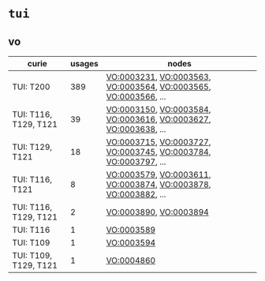 # `tui`

## vo

| curie                  |   usages | nodes                                                                                                                                                                                                                                                                                            |
|------------------------|----------|--------------------------------------------------------------------------------------------------------------------------------------------------------------------------------------------------------------------------------------------------------------------------------------------------|
| TUI: T200              |      389 | [VO:0003231](http://purl.obolibrary.org/obo/VO_0003231), [VO:0003563](http://purl.obolibrary.org/obo/VO_0003563), [VO:0003564](http://purl.obolibrary.org/obo/VO_0003564), [VO:0003565](http://purl.obolibrary.org/obo/VO_0003565), [VO:0003566](http://purl.obolibrary.org/obo/VO_0003566), ... |
| TUI: T116, T129, T121  |       39 | [VO:0003150](http://purl.obolibrary.org/obo/VO_0003150), [VO:0003584](http://purl.obolibrary.org/obo/VO_0003584), [VO:0003616](http://purl.obolibrary.org/obo/VO_0003616), [VO:0003627](http://purl.obolibrary.org/obo/VO_0003627), [VO:0003638](http://purl.obolibrary.org/obo/VO_0003638), ... |
| TUI: T129, T121        |       18 | [VO:0003715](http://purl.obolibrary.org/obo/VO_0003715), [VO:0003727](http://purl.obolibrary.org/obo/VO_0003727), [VO:0003745](http://purl.obolibrary.org/obo/VO_0003745), [VO:0003784](http://purl.obolibrary.org/obo/VO_0003784), [VO:0003797](http://purl.obolibrary.org/obo/VO_0003797), ... |
| TUI: T116, T121        |        8 | [VO:0003579](http://purl.obolibrary.org/obo/VO_0003579), [VO:0003611](http://purl.obolibrary.org/obo/VO_0003611), [VO:0003874](http://purl.obolibrary.org/obo/VO_0003874), [VO:0003878](http://purl.obolibrary.org/obo/VO_0003878), [VO:0003882](http://purl.obolibrary.org/obo/VO_0003882), ... |
| TUI:  T116, T129, T121 |        2 | [VO:0003890](http://purl.obolibrary.org/obo/VO_0003890), [VO:0003894](http://purl.obolibrary.org/obo/VO_0003894)                                                                                                                                                                                 |
| TUI: T116              |        1 | [VO:0003589](http://purl.obolibrary.org/obo/VO_0003589)                                                                                                                                                                                                                                          |
| TUI: T109              |        1 | [VO:0003594](http://purl.obolibrary.org/obo/VO_0003594)                                                                                                                                                                                                                                          |
| TUI: T109, T129, T121  |        1 | [VO:0004860](http://purl.obolibrary.org/obo/VO_0004860)                                                                                                                                                                                                                                          |

